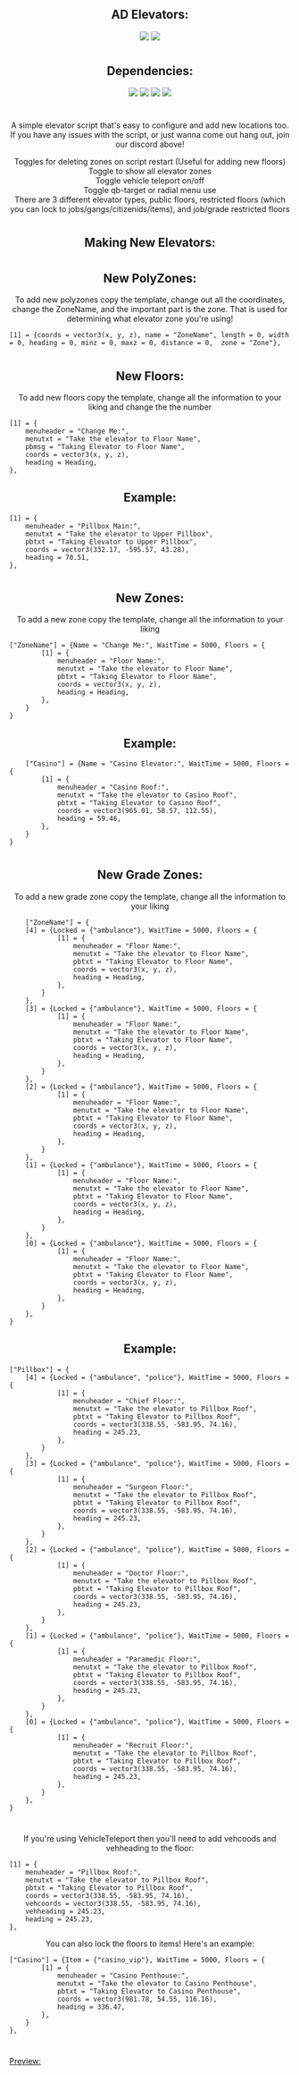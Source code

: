 <h2 align="center"> AD Elevators:</h2>

<p align="center">
<a href="https://github.com/MB-Development2022"><img src="https://img.shields.io/github/followers/Astroid-Development?color=d63f50&label=Follow:&labelColor=000000&logo=github&logoColor=FFFFFF&style=flat-square"></a>
<a href="https://https://github.com/MB-Development2022/mb-elevators"><img src="https://shields-io-visitor-counter.herokuapp.com/badge?page=Astroid-Development/ad-elevators&label=Visitors:&labelColor=000000&logo=GitHub&logoColor=FFFFFF&color=d63f50&style=flat-square"></a>
</p>

#
<h2 align="center"> Dependencies:</h2>

<p align="center">
<a href="https://github.com/qbcore-framework/qb-core"><img src="https://img.shields.io/badge/-QB%20Core-000000?style=flat-square&logo=github&logoColor=white"></a>
<a href="https://github.com/qbcore-framework/qb-menu"><img src="https://img.shields.io/badge/-QB%20Menu-000000?style=flat-square&logo=github&logoColor=white"></a>
<a href="https://github.com/qbcore-framework/PolyZone"><img src="https://img.shields.io/badge/-PolyZone-000000?style=flat-square&logo=github&logoColor=white"></a>
<a href="https://github.com/qbcore-framework/qb-target"><img src="https://img.shields.io/badge/-PolyZone-000000?style=flat-square&logo=github&logoColor=white"></a>
</p>

#

<p align="center">
A simple elevator script that's easy to configure and add new locations too. If you have any issues with the script, or just wanna come out hang out, join our discord above!
</p>

<p align="center">
Toggles for deleting zones on script restart (Useful for adding new floors) <br/> 
Toggle to show all elevator zones <br/> 
Toggle vehicle teleport on/off <br/>
Toggle qb-target or radial menu use <br/> 
There are 3 different elevator types, public floors, restricted floors (which you can lock to jobs/gangs/citizenids/items), and job/grade restricted floors <br/>
</p>

#
<h2 align="center"> Making New Elevators:</h2>

#
<h2 align="center"> New PolyZones: </h2>
<p align="center"> To add new polyzones copy the template, change out all the coordinates, change the ZoneName, and the important part is the zone. That is used for determining what elevator zone you're using!</p>

    [1] = {coords = vector3(x, y, z), name = "ZoneName", length = 0, width = 0, heading = 0, minz = 0, maxz = 0, distance = 0,  zone = "Zone"},

#
<h2 align="center"> New Floors: </h2>
<p align="center"> To add new floors copy the template, change all the information to your liking and change the the number</p>

    [1] = {
        menuheader = "Change Me:",
        menutxt = "Take the elevator to Floor Name",
        pbmsg = "Taking Elevator to Floor Name",
        coords = vector3(x, y, z),
        heading = Heading,
    },

<h2 align="center"> Example: </h2>

    [1] = {
        menuheader = "Pillbox Main:",
        menutxt = "Take the elevator to Upper Pillbox",
        pbtxt = "Taking Elevator to Upper Pillbox",
        coords = vector3(332.17, -595.57, 43.28),
        heading = 70.51,
    },

#
<h2 align="center"> New Zones: </h2>
<p align="center"> To add a new zone copy the template, change all the information to your liking</p>

    ["ZoneName"] = {Name = "Change Me:", WaitTime = 5000, Floors = { 
            [1] = {
                menuheader = "Floor Name:",
                menutxt = "Take the elevator to Floor Name",
                pbtxt = "Taking Elevator to Floor Name",
                coords = vector3(x, y, z),
                heading = Heading,
            },
        }
    }

<h2 align="center"> Example: </h2>

        ["Casino"] = {Name = "Casino Elevator:", WaitTime = 5000, Floors = {
            [1] = {
                menuheader = "Casino Roof:",
                menutxt = "Take the elevator to Casino Roof",
                pbtxt = "Taking Elevator to Casino Roof",
                coords = vector3(965.01, 58.57, 112.55),
                heading = 59.46,
            },
        }
    }

#
<h2 align="center"> New Grade Zones: </h2>
<p align="center"> To add a new grade zone copy the template, change all the information to your liking</p>

        ["ZoneName"] = {
        [4] = {Locked = {"ambulance"}, WaitTime = 5000, Floors = {
                [1] = {
                    menuheader = "Floor Name:",
                    menutxt = "Take the elevator to Floor Name",
                    pbtxt = "Taking Elevator to Floor Name",
                    coords = vector3(x, y, z),
                    heading = Heading,
                },
            }
        },
        [3] = {Locked = {"ambulance"}, WaitTime = 5000, Floors = {
                [1] = {
                    menuheader = "Floor Name:",
                    menutxt = "Take the elevator to Floor Name",
                    pbtxt = "Taking Elevator to Floor Name",
                    coords = vector3(x, y, z),
                    heading = Heading,
                },
            }
        },
        [2] = {Locked = {"ambulance"}, WaitTime = 5000, Floors = {
                [1] = {
                    menuheader = "Floor Name:",
                    menutxt = "Take the elevator to Floor Name",
                    pbtxt = "Taking Elevator to Floor Name",
                    coords = vector3(x, y, z),
                    heading = Heading,
                },
            }
        },
        [1] = {Locked = {"ambulance"}, WaitTime = 5000, Floors = {
                [1] = {
                    menuheader = "Floor Name:",
                    menutxt = "Take the elevator to Floor Name",
                    pbtxt = "Taking Elevator to Floor Name",
                    coords = vector3(x, y, z),
                    heading = Heading,
                },
            }
        },
        [0] = {Locked = {"ambulance"}, WaitTime = 5000, Floors = {
                [1] = {
                    menuheader = "Floor Name:",
                    menutxt = "Take the elevator to Floor Name",
                    pbtxt = "Taking Elevator to Floor Name",
                    coords = vector3(x, y, z),
                    heading = Heading,
                },
            }
        },
    }

<h2 align="center"> Example: </h2>

    ["Pillbox"] = {
        [4] = {Locked = {"ambulance", "police"}, WaitTime = 5000, Floors = {
                [1] = {
                    menuheader = "Chief Floor:",
                    menutxt = "Take the elevator to Pillbox Roof",
                    pbtxt = "Taking Elevator to Pillbox Roof",
                    coords = vector3(338.55, -583.95, 74.16),
                    heading = 245.23,
                },
            }
        },
        [3] = {Locked = {"ambulance", "police"}, WaitTime = 5000, Floors = {
                [1] = {
                    menuheader = "Surgeon Floor:",
                    menutxt = "Take the elevator to Pillbox Roof",
                    pbtxt = "Taking Elevator to Pillbox Roof",
                    coords = vector3(338.55, -583.95, 74.16),
                    heading = 245.23,
                },
            }
        },
        [2] = {Locked = {"ambulance", "police"}, WaitTime = 5000, Floors = {
                [1] = {
                    menuheader = "Doctor Floor:",
                    menutxt = "Take the elevator to Pillbox Roof",
                    pbtxt = "Taking Elevator to Pillbox Roof",
                    coords = vector3(338.55, -583.95, 74.16),
                    heading = 245.23,
                },
            }
        },
        [1] = {Locked = {"ambulance", "police"}, WaitTime = 5000, Floors = {
                [1] = {
                    menuheader = "Paramedic Floor:",
                    menutxt = "Take the elevator to Pillbox Roof",
                    pbtxt = "Taking Elevator to Pillbox Roof",
                    coords = vector3(338.55, -583.95, 74.16),
                    heading = 245.23,
                },
            }
        },
        [0] = {Locked = {"ambulance", "police"}, WaitTime = 5000, Floors = {
                [1] = {
                    menuheader = "Recruit Floor:",
                    menutxt = "Take the elevator to Pillbox Roof",
                    pbtxt = "Taking Elevator to Pillbox Roof",
                    coords = vector3(338.55, -583.95, 74.16),
                    heading = 245.23,
                },
            }
        },
    }

#

<p align="center"> If you're using VehicleTeleport then you'll need to add vehcoods and vehheading to the floor:</p>

    [1] = {
        menuheader = "Pillbox Roof:",
        menutxt = "Take the elevator to Pillbox Roof",
        pbtxt = "Taking Elevator to Pillbox Roof",
        coords = vector3(338.55, -583.95, 74.16),
        vehcoords = vector3(338.55, -583.95, 74.16),
        vehheading = 245.23,
        heading = 245.23,
    },


<p align="center"> You can also lock the floors to items! Here's an example:</p>

    ["Casino"] = {Item = {"casino_vip"}, WaitTime = 5000, Floors = {
            [1] = {
                menuheader = "Casino Penthouse:",
                menutxt = "Take the elevator to Casino Penthouse",
                pbtxt = "Taking Elevator to Casino Penthouse",
                coords = vector3(981.78, 54.55, 116.16),
                heading = 336.47,
            },
        }
    },

#

[Preview:](https://youtu.be/8k73dfuoIJA)  
